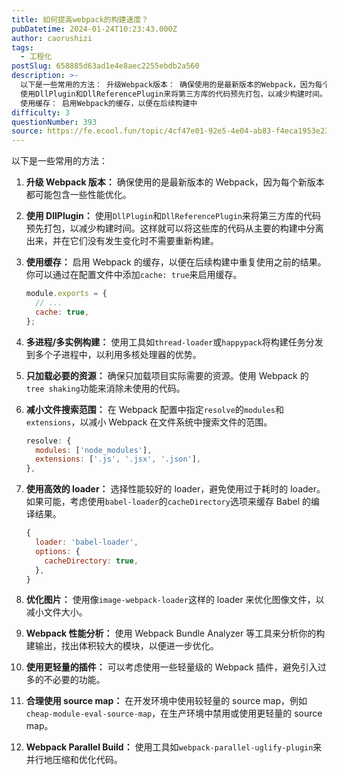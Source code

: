 ```yaml
---
title: 如何提高webpack的构建速度？
pubDatetime: 2024-01-24T10:23:43.000Z
author: caorushizi
tags:
  - 工程化
postSlug: 658885d63ad1e4e8aec2255ebdb2a560
description: >-
  以下是一些常用的方法： 升级Webpack版本： 确保使用的是最新版本的Webpack，因为每个新版本都可能包含一些性能优化。 使用DllPlugin：
  使用DllPlugin和DllReferencePlugin来将第三方库的代码预先打包，以减少构建时间。这样就可以将这些库的代码从主要的构建中分离出来，并在它们没有发生变化时不需要重新构建。
  使用缓存： 启用Webpack的缓存，以便在后续构建中
difficulty: 3
questionNumber: 393
source: https://fe.ecool.fun/topic/4cf47e01-92e5-4e04-ab83-f4eca1953e23
---
```


以下是一些常用的方法：

1. **升级 Webpack 版本：** 确保使用的是最新版本的 Webpack，因为每个新版本都可能包含一些性能优化。

2. **使用 DllPlugin：** 使用`DllPlugin`和`DllReferencePlugin`来将第三方库的代码预先打包，以减少构建时间。这样就可以将这些库的代码从主要的构建中分离出来，并在它们没有发生变化时不需要重新构建。

3. **使用缓存：** 启用 Webpack 的缓存，以便在后续构建中重复使用之前的结果。你可以通过在配置文件中添加`cache: true`来启用缓存。

   ```javascript
   module.exports = {
     // ...
     cache: true,
   };
   ```

4. **多进程/多实例构建：** 使用工具如`thread-loader`或`happypack`将构建任务分发到多个子进程中，以利用多核处理器的优势。

5. **只加载必要的资源：** 确保只加载项目实际需要的资源。使用 Webpack 的`tree shaking`功能来消除未使用的代码。

6. **减小文件搜索范围：** 在 Webpack 配置中指定`resolve`的`modules`和`extensions`，以减小 Webpack 在文件系统中搜索文件的范围。

   ```javascript
   resolve: {
     modules: ['node_modules'],
     extensions: ['.js', '.jsx', '.json'],
   },
   ```

7. **使用高效的 loader：** 选择性能较好的 loader，避免使用过于耗时的 loader。如果可能，考虑使用`babel-loader`的`cacheDirectory`选项来缓存 Babel 的编译结果。

   ```javascript
   {
     loader: 'babel-loader',
     options: {
       cacheDirectory: true,
     },
   }
   ```

8. **优化图片：** 使用像`image-webpack-loader`这样的 loader 来优化图像文件，以减小文件大小。

9. **Webpack 性能分析：** 使用 Webpack Bundle Analyzer 等工具来分析你的构建输出，找出体积较大的模块，以便进一步优化。

10. **使用更轻量的插件：** 可以考虑使用一些轻量级的 Webpack 插件，避免引入过多的不必要的功能。

11. **合理使用 source map：** 在开发环境中使用较轻量的 source map，例如`cheap-module-eval-source-map`，在生产环境中禁用或使用更轻量的 source map。

12. **Webpack Parallel Build：** 使用工具如`webpack-parallel-uglify-plugin`来并行地压缩和优化代码。
